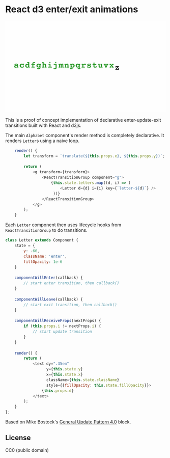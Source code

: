 
# React d3 enter/exit animations

![Gif of end result](alphabet.gif)

This is a proof of concept implementation of declarative enter-update-exit
transitions built with React and d3js.

The main `Alphabet` component's render method is completely
declarative. It renders `Letter`s using a naive loop.

```javascript
    render() {
        let transform = `translate(${this.props.x}, ${this.props.y})`;

        return (
            <g transform={transform}>
                <ReactTransitionGroup component="g">
                    {this.state.letters.map((d, i) => (
                        <Letter d={d} i={i} key={`letter-${d}`} />
                     ))}
                </ReactTransitionGroup>
            </g>
        );
    }
```

Each `Letter` component then uses lifecycle hooks from
`ReactTransitionGroup` to do transitions.

```javascript
class Letter extends Component {
    state = {
        y: -60,
        className: 'enter',
        fillOpacity: 1e-6
    }

    componentWillEnter(callback) {
        // start enter transition, then callback()
    }

    componentWillLeave(callback) {
        // start exit transition, then callback()
    }

    componentWillReceiveProps(nextProps) {
        if (this.props.i != nextProps.i) {
            // start update transition
        }
    }

    render() {
        return (
            <text dy=".35em"
                  y={this.state.y}
                  x={this.state.x}
                  className={this.state.className}
                  style={{fillOpacity: this.state.fillOpacity}}>
                {this.props.d}
            </text>
        );
    }
};

```

Based on Mike Bostock's
[General Update Pattern 4.0](https://bl.ocks.org/mbostock/a8a5baa4c4a470cda598)
block.

## License

CC0 (public domain)
